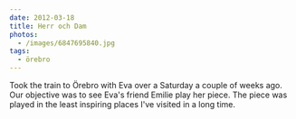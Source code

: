 ```yaml
---
date: 2012-03-18
title: Herr och Dam
photos:
  - /images/6847695840.jpg
tags:
  - örebro
---
```


Took the train to Örebro with Eva over a Saturday a couple of weeks ago. Our objective was to see Eva's friend Emilie play her piece. The piece was played in the least inspiring places I've visited in a long time.
